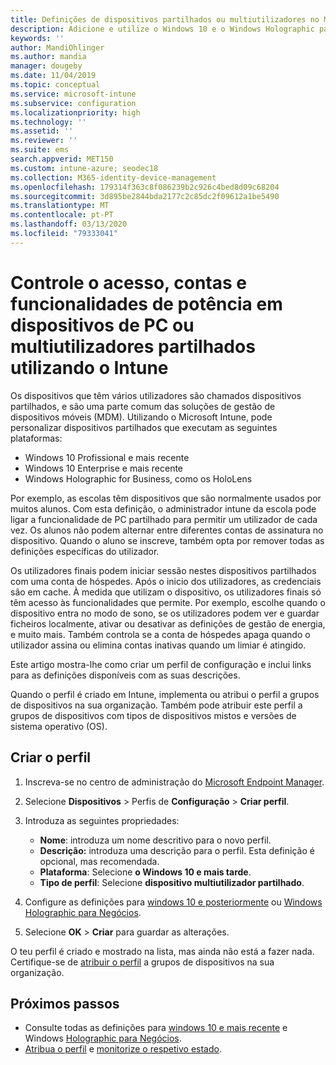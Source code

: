 ```yaml
---
title: Definições de dispositivos partilhados ou multiutilizadores no Microsoft Intune - Azure / Microsoft Docs
description: Adicione e utilize o Windows 10 e o Windows Holographic para dispositivos Empresariais partilhados ou utilizados por vários utilizadores no Microsoft Intune. Consulte uma lista de todas as definições e o que fazem nos dispositivos, incluindo o Microsoft HoloLens. Controle as contas dos hóspedes, gere as contas e elimine contas inativas, permita ou previna a poupança para o armazenamento local, delineie opções de energia e sono, escolha quando as atualizações são instaladas e utilize dispositivos em ambientes de educação num perfil de configuração do dispositivo.
keywords: ''
author: MandiOhlinger
ms.author: mandia
manager: dougeby
ms.date: 11/04/2019
ms.topic: conceptual
ms.service: microsoft-intune
ms.subservice: configuration
ms.localizationpriority: high
ms.technology: ''
ms.assetid: ''
ms.reviewer: ''
ms.suite: ems
search.appverid: MET150
ms.custom: intune-azure; seodec18
ms.collection: M365-identity-device-management
ms.openlocfilehash: 179314f363c8f086239b2c926c4bed8d09c68204
ms.sourcegitcommit: 3d895be2844bda2177c2c85dc2f09612a1be5490
ms.translationtype: MT
ms.contentlocale: pt-PT
ms.lasthandoff: 03/13/2020
ms.locfileid: "79333041"
---
```

# <a name="control-access-accounts-and-power-features-on-shared-pc-or-multi-user-devices-using-intune"></a>Controle o acesso, contas e funcionalidades de potência em dispositivos de PC ou multiutilizadores partilhados utilizando o Intune

Os dispositivos que têm vários utilizadores são chamados dispositivos partilhados, e são uma parte comum das soluções de gestão de dispositivos móveis (MDM). Utilizando o Microsoft Intune, pode personalizar dispositivos partilhados que executam as seguintes plataformas:

- Windows 10 Profissional e mais recente
- Windows 10 Enterprise e mais recente
- Windows Holographic for Business, como os HoloLens

Por exemplo, as escolas têm dispositivos que são normalmente usados por muitos alunos. Com esta definição, o administrador intune da escola pode ligar a funcionalidade de PC partilhado para permitir um utilizador de cada vez. Os alunos não podem alternar entre diferentes contas de assinatura no dispositivo. Quando o aluno se inscreve, também opta por remover todas as definições específicas do utilizador.

Os utilizadores finais podem iniciar sessão nestes dispositivos partilhados com uma conta de hóspedes. Após o inicio dos utilizadores, as credenciais são em cache. À medida que utilizam o dispositivo, os utilizadores finais só têm acesso às funcionalidades que permite. Por exemplo, escolhe quando o dispositivo entra no modo de sono, se os utilizadores podem ver e guardar ficheiros localmente, ativar ou desativar as definições de gestão de energia, e muito mais. Também controla se a conta de hóspedes apaga quando o utilizador assina ou elimina contas inativas quando um limiar é atingido.

Este artigo mostra-lhe como criar um perfil de configuração e inclui links para as definições disponíveis com as suas descrições.

Quando o perfil é criado em Intune, implementa ou atribui o perfil a grupos de dispositivos na sua organização. Também pode atribuir este perfil a grupos de dispositivos com tipos de dispositivos mistos e versões de sistema operativo (OS).

## <a name="create-the-profile"></a>Criar o perfil

1. Inscreva-se no centro de administração do [Microsoft Endpoint Manager](https://go.microsoft.com/fwlink/?linkid=2109431).
2. Selecione **Dispositivos** > Perfis de **Configuração** > **Criar perfil**.
3. Introduza as seguintes propriedades:

   - **Nome**: introduza um nome descritivo para o novo perfil.
   - **Descrição:** introduza uma descrição para o perfil. Esta definição é opcional, mas recomendada.
   - **Plataforma**: Selecione **o Windows 10 e mais tarde**.
   - **Tipo de perfil**: Selecione **dispositivo multiutilizador partilhado**.

4. Configure as definições para [windows 10 e posteriormente](shared-user-device-settings-windows.md) ou [Windows Holographic para Negócios](shared-user-device-settings-windows-holographic.md).

5. Selecione **OK** > **Criar** para guardar as alterações.

O teu perfil é criado e mostrado na lista, mas ainda não está a fazer nada. Certifique-se de [atribuir o perfil](device-profile-assign.md) a grupos de dispositivos na sua organização.

## <a name="next-steps"></a>Próximos passos

- Consulte todas as definições para [windows 10 e mais recente](shared-user-device-settings-windows.md) e Windows [Holographic para Negócios](shared-user-device-settings-windows-holographic.md).
- [Atribua o perfil](device-profile-assign.md) e [monitorize o respetivo estado](device-profile-monitor.md).
